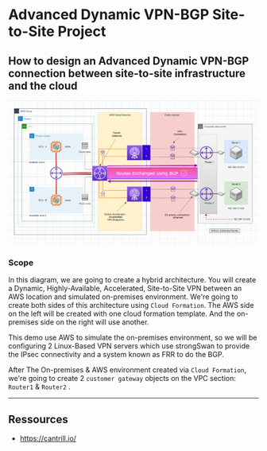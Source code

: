 # Advanced Dynamic VPN-BGP Site-to-Site Project

## How to design an Advanced Dynamic VPN-BGP connection between site-to-site infrastructure and the cloud

![This is an image](https://github.com/stanleycharles/AWS/blob/main/Advanced%20Dynamic%20VPN-BGP%20Site-to-Site%20Project/Advanced%20Dynamic%20VPN-BGP%20Site-to-Site%20Diagram.png)

### Scope 

In this diagram, we are going to create a hybrid architecture. You will create a Dynamic, Highly-Available, Accelerated, Site-to-Site VPN between an AWS location and simulated on-premises environment. We're going to create both sides of this architecture using ``Cloud Formation``. The AWS side on the left will be created with one cloud formation template. And the on-premises side on the right will use another.

This demo use AWS to simulate the on-premises environment, so we will be configuring 2 Linux-Based VPN servers which use strongSwan to provide the IPsec connectivity and a system known as FRR to do the BGP.

After The On-premises & AWS environment created via ``Cloud Formation``, we're going to create 2 ``customer gateway`` objects on the VPC section: ``Router1`` & ``Router2`` .

  ---
  
  ## Ressources
   - https://cantrill.io/
   
